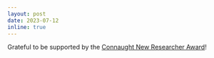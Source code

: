 ```yaml
---
layout: post
date: 2023-07-12
inline: true
---
```


Grateful to be supported by the [Connaught New Researcher Award](https://connaught.research.utoronto.ca/opportunities)!